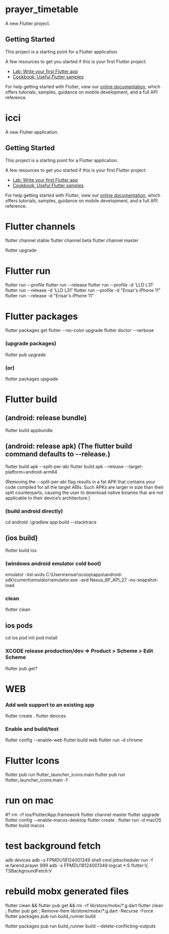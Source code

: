 # prayer_timetable

A new Flutter project.

## Getting Started

This project is a starting point for a Flutter application.

A few resources to get you started if this is your first Flutter project:

- [Lab: Write your first Flutter app](https://flutter.dev/docs/get-started/codelab)
- [Cookbook: Useful Flutter samples](https://flutter.dev/docs/cookbook)

For help getting started with Flutter, view our
[online documentation](https://flutter.dev/docs), which offers tutorials,
samples, guidance on mobile development, and a full API reference.

# icci

A new Flutter application.

## Getting Started

This project is a starting point for a Flutter application.

A few resources to get you started if this is your first Flutter project:

- [Lab: Write your first Flutter app](https://flutter.dev/docs/get-started/codelab)
- [Cookbook: Useful Flutter samples](https://flutter.dev/docs/cookbook)

For help getting started with Flutter, view our
[online documentation](https://flutter.dev/docs), which offers tutorials,
samples, guidance on mobile development, and a full API reference.

# Flutter channels

flutter channel stable
flutter channel beta
flutter channel master

flutter upgrade

# Flutter run

flutter run --profile
flutter run --release
flutter run --profile -d 'LLD L31'
flutter run --release -d 'LLD L31'
flutter run --profile -d "Ensar's iPhone 11"
flutter run --release -d "Ensar's iPhone 11"

# Flutter packages

flutter packages get
flutter --no-color upgrade
flutter doctor --verbose

### (upgrade packages)

flutter pub upgrade

### (or)

flutter packages upgrade

# Flutter build

## (android: release bundle)

flutter build appbundle

## (android: release apk) (The flutter build command defaults to --release.)

flutter build apk --split-per-abi
flutter build apk --release --target-platform=android-arm64

(Removing the --split-per-abi flag results in a fat APK that contains your code compiled for all the target ABIs. Such APKs are larger in size than their split counterparts, causing the user to download native binaries that are not applicable to their device’s architecture.)

### (build android directly)

cd android
.\gradlew app:build --stacktrace

## (ios build)

flutter build ios

### (windows android emulator cold boot)

emulator -list-avds
C:\Users\ensar\scoop\apps\android-sdk\current\emulator\emulator.exe -avd Nexus_6P_API_27 -no-snapshot-load

### clean

flutter clean

## ios pods

cd ios
pod init
pod install

### XCODE release production/dev => Product > Scheme > Edit Scheme

flutter pub get?

# WEB

### Add web support to an existing app

flutter create .
flutter devices

### Enable and build/test

flutter config --enable-web
flutter build web
flutter run -d chrome

# Flutter Icons

flutter pub run flutter_launcher_icons:main
flutter pub run flutter_launcher_icons:main -f <your config file name here>

# run on mac

#? rm -rf ios/Flutter/App.framework
flutter channel master
flutter upgrade
flutter config --enable-macos-desktop
flutter create .
flutter run -d macOS
flutter build macos

# test background fetch

adb devices
adb -s FPMDU18124001349 shell cmd jobscheduler run -f ie.farend.prayer 999
adb -s FPMDU18124001349 logcat \*:S flutter:V, TSBackgroundFetch:V

# rebuild mobx generated files

flutter clean && flutter pub get && rm -rf lib/store/mobx/\*.g.dart
flutter clean ; flutter pub get ; Remove-Item lib/store/mobx/\*.g.dart -Recurse -Force
flutter packages pub run build_runner build

flutter packages pub run build_runner build --delete-conflicting-outputs

